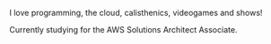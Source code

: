 I love programming, the cloud, calisthenics, videogames and shows!

Currently studying for the AWS Solutions Architect Associate.

